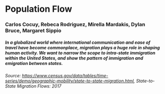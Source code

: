 # Population Flow
### Carlos Cocuy, Rebeca Rodriguez, Mirella Mardakis, Dylan Bruce, Margaret Sippio

##### In a globalized world where international communication and ease of travel have become commonplace, migration plays a huge role in shaping human activity. We want to narrow the scope to intra-state immigration within the United States, and show the pattern of immigration and emigration between states. 


###### Source: https://www.census.gov/data/tables/time-series/demo/geographic-mobility/state-to-state-migration.html, State-to-State Migration Flows: 2017
